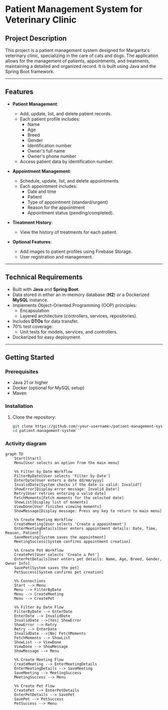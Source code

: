 # Patient Management System for Veterinary Clinic

## Project Description
This project is a patient management system designed for Margarita's veterinary clinic, specializing in the care of cats and dogs. The application allows for the management of patients, appointments, and treatments, maintaining a detailed and organized record. It is built using Java and the Spring Boot framework.

---

## Features
- **Patient Management**:
  - Add, update, list, and delete patient records.
  - Each patient profile includes:
    - Name
    - Age
    - Breed
    - Gender
    - Identification number
    - Owner's full name
    - Owner's phone number
  - Access patient data by identification number.

- **Appointment Management**:
  - Schedule, update, list, and delete appointments.
  - Each appointment includes:
    - Date and time
    - Patient
    - Type of appointment (standard/urgent)
    - Reason for the appointment
    - Appointment status (pending/completed).

- **Treatment History**:
  - View the history of treatments for each patient.

- **Optional Features**:
  - Add images to patient profiles using Firebase Storage.
  - User registration and management.

---

## Technical Requirements
- Built with **Java** and **Spring Boot**.
- Data stored in either an in-memory database (**H2**) or a Dockerized **MySQL** instance.
- Implements Object-Oriented Programming (OOP) principles:
  - Encapsulation
  - Layered architecture (controllers, services, repositories).
- Includes **DTOs** for data transfer.
- 70% test coverage:
  - Unit tests for models, services, and controllers.
- Dockerized for easy deployment.

---

## Getting Started

### Prerequisites
- Java 21 or higher
- Docker (optional for MySQL setup)
- Maven

### Installation
1. Clone the repository:
   ```bash
   git clone https://github.com/<your-username>/patient-management-system.git
   cd patient-management-system```

### Activity diagram
 
```mermaid
graph TD
    Start[Start]
    Menu[User selects an option from the main menu]
    
    %% Filter by Date Workflow
    FilterByDate[User selects 'Filter by Date']
    EnterDate[User enters a date dd/mm/yyyy]
    InvalidDate[System checks if the date is valid: Invalid?]
    ShowError[Display error message: Invalid Date!]
    Retry[User retries entering a valid date]
    FetchMoments[Fetch moments for the selected date]
    ShowList[Display list of moments]
    ViewDone[User finishes viewing moments]
    ShowMessage[Display message: Press any key to return to main menu]

    %% Create Meeting Workflow
    CreateMeeting[User selects 'Create a appointment']
    EnterMeetingDetails[User enters appointment details: Date, Time, Reason, Patient]
    SaveMeeting[System saves the appointment]
    MeetingSuccess[System confirms appointment creation]

    %% Create Pet Workflow
    CreatePet[User selects 'Create a Pet']
    EnterPetDetails[User enters pet details: Name, Age, Breed, Gender, Owner Info]
    SavePet[System saves the pet]
    PetSuccess[System confirms pet creation]

    %% Connections
    Start --> Menu
    Menu --> FilterByDate
    Menu --> CreateMeeting
    Menu --> CreatePet

    %% Filter by Date Flow
    FilterByDate --> EnterDate
    EnterDate --> InvalidDate
    InvalidDate -->|Yes| ShowError
    ShowError --> Retry
    Retry --> EnterDate
    InvalidDate -->|No| FetchMoments
    FetchMoments --> ShowList
    ShowList --> ViewDone
    ViewDone --> ShowMessage
    ShowMessage --> Menu

    %% Create Meeting Flow
    CreateMeeting --> EnterMeetingDetails
    EnterMeetingDetails --> SaveMeeting
    SaveMeeting --> MeetingSuccess
    MeetingSuccess --> Menu

    %% Create Pet Flow
    CreatePet --> EnterPetDetails
    EnterPetDetails --> SavePet
    SavePet --> PetSuccess
    PetSuccess --> Menu
```

